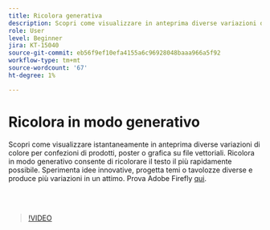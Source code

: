 ```yaml
---
title: Ricolora generativa
description: Scopri come visualizzare in anteprima diverse variazioni di colore per i tuoi progetti
role: User
level: Beginner
jira: KT-15040
source-git-commit: eb56f9ef10efa4155a6c96928048baaa966a5f92
workflow-type: tm+mt
source-wordcount: '67'
ht-degree: 1%

---
```


# Ricolora in modo generativo

Scopri come visualizzare istantaneamente in anteprima diverse variazioni di colore per confezioni di prodotti, poster o grafica su file vettoriali. Ricolora in modo generativo consente di ricolorare il testo il più rapidamente possibile. Sperimenta idee innovative, progetta temi o tavolozze diverse e produce più variazioni in un attimo. Prova Adobe Firefly [qui](https://firefly.adobe.com/).

<br> 

>[!VIDEO](https://video.tv.adobe.com/v/3427610?quality=12&learn=on&hidetitle=true)

